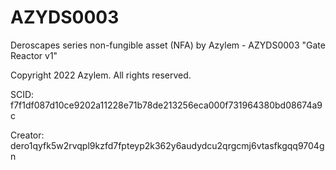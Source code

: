 # AZYDS0003
Deroscapes series non-fungible asset (NFA) by Azylem - AZYDS0003 "Gate Reactor v1"

Copyright 2022 Azylem. All rights reserved.

SCID: f7f1df087d10ce9202a11228e71b78de213256eca000f731964380bd08674a9c

Creator: dero1qyfk5w2rvqpl9kzfd7fpteyp2k362y6audydcu2qrgcmj6vtasfkgqq9704gn
